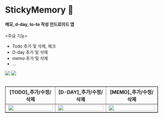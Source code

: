 # StickyMemory 📜

#### 메모, d-day, to-to 작성 안드로이드 앱

<주요 기능>
- Todo 추가 및 삭제, 체크
- D-day 추가 및 삭제
- memo 추가 및 삭제 
- ...

<div>
  <img src="https://img.shields.io/badge/Android%20Studio-3DDC84?style=plastic-square&logo=Android Studio&logoColor=white"/>
  <img src="https://img.shields.io/badge/Kotlin-7F52FF?style=plastic-square&logo=Kotlin&logoColor=white"/>
</div>
<br/>


<table border="1">
<th>[TODO]_추가/수정/삭제</th>
<th>[D-DAY]_추가/수정/삭제</th>
<th>[MEMO]_추가/수정/삭제</th>
	<tr><!-- 첫번째 줄 시작 -->
	    <td><img width="100%" src="https://user-images.githubusercontent.com/96411866/224981902-b1d96be5-fd93-4cfc-9d32-3e78474e6d23.gif"/></td>
	    <td><img width="100%" src="https://user-images.githubusercontent.com/96411866/224981889-902c9afc-d7a7-476a-a1f4-7fca8b0a5035.gif"/></td>
      <td><img width="100%" src="https://user-images.githubusercontent.com/96411866/224982044-020254c1-9509-4f88-a810-d24f009a569f.gif"/></td>
	</tr><!-- 첫번째 줄 끝 -->
</table>
